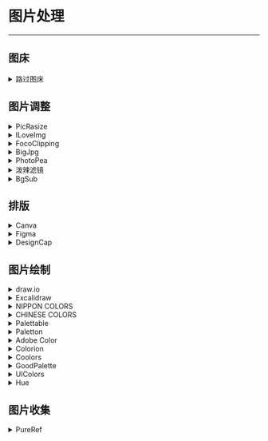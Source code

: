 # 图片处理

---

## 图床

<div class="grid">
    <div><details><summary>路过图床</summary><p>免费且开箱即用的图床。<br/><a href="https://imgtu.com/" target="_blank" role="button" class="outline">访问网站</a></p></details></div>
    <div> </div>
    <div> </div>
</div>

## 图片调整

<div class="grid">
    <div><details><summary>PicRasize</summary><p>免费的且开箱即用的图片尺寸调整工具。<br/><a href="https://picresize.com/cn" target="_blank" role="button" class="outline">访问网站</a></p></details></div>
    <div><details><summary>ILoveImg</summary><p>免费且开箱即用的可批量编辑图片的工具。<br/><a href="https://www.iloveimg.com/zh-cn" target="_blank" role="button" class="outline">访问网站</a></p></details></div>
    <div><details><summary>FocoClipping</summary><p>免费且开箱即用的在线AI抠图/去背景工具。<br/><a href="https://www.fococlipping.com/" target="_blank" role="button" class="outline">访问网站</a></p></details></div>
</div>
<div class="grid">
    <div><details><summary>BigJpg</summary><p>一款免费的AI图片放大工具。<br/><a href="https://bigjpg.com/" target="_blank" role="button" class="outline">访问网站</a></p></details></div>
    <div><details><summary>PhotoPea</summary><p>一个在线版PS，有笔刷有图层，可以开PSD档<br/><a href="https://www.photopea.com/" target="_blank" role="button" class="outline">访问网站</a></p></details></div> 
    <div><details><summary>泼辣滤镜</summary><p>一个给照片加滤镜的网站（好像有的滤镜要付费？）<br/><a href="https://photoeditor.polarr.co/" target="_blank" role="button" class="outline">访问网站</a></p></details></div> 
</div>
<div class="grid">
    <div><details><summary>BgSub</summary><p>一个最高 4096×4096 分辨率、无数据上传，免费的去背景、换背景、抠图工具<br/><a href="https://bgsub.cn/" target="_blank" role="button" class="outline">访问网站（国内）</a><br/><a href="https://bgsub.com/" target="_blank" role="button" class="outline">访问网站（国际）</a></p></details></div>
    <div> </div>
    <div> </div>
</div>

## 排版

<div class="grid">
    <div><details><summary>Canva</summary><p>一个排版网站，啥都可以排，无水印，PPT（只能下载PDF文件），模板丰富，上手容易。<br/><a href="https://www.canva.com/zh_cn/" target="_blank" role="button" class="outline">访问网站</a></p></details></div>
    <div><details><summary>Figma</summary><p>一个设计网站，功能很强大<br/><a href="https://www.figma.com/" target="_blank" role="button" class="outline">访问网站</a></p></details></div>
    <div><details><summary>DesignCap</summary><p>另一个平面设计网站<br/><a href="https://www.designcap.com/" target="_blank" role="button" class="outline">访问网站</a></p></details></div>
</div>

## 图片绘制

<div class="grid">
    <div><details><summary>draw.io</summary><p>开源、免费、可离线、有客户端的流程图等图的绘制网站。<br/><a href="https://app.diagrams.net/" target="_blank" role="button" class="outline">访问网站</a></p></details></div>
    <div><details><summary>Excalidraw</summary><p>一款开源虚拟白板工具，用于勾画手绘风格的图画，拥有海量的第三方图形素材库，支持多人协作、从 Excel 粘贴表格、快捷键等功能。<br/><a href="https://excalidraw.com/" target="_blank" role="button" class="outline">访问网站</a></p></details></div>
    <div><details><summary>NIPPON COLORS</summary><p>很多好看的颜色精选，可以在左边逛主题色，把鼠标移到RGB那一区会跳出「#OOOOOO」的六色码，复制下来就可以到处贴颜色<br/><a href="https://nipponcolors.com/" target="_blank" role="button" class="outline">访问网站</a></p></details></div>
</div>
<div class="grid">
    <div><details><summary>CHINESE COLORS</summary><p>中国传统色，操作方法和日本传统色差不多，也有一个排版不同但内容相同的仿制版<br/><a href="http://zhongguose.com/" target="_blank" role="button" class="outline">访问网站</a><br/><a href="https://coolfishstudio.github.io/cfs-color/" target="_blank" role="button" class="outline">仿制版</a></p></details></div>
    <div><details><summary>Palettable</summary><p>一个可以自动配色的网站<br/><a href="https://www.palettable.io/" target="_blank" role="button" class="outline">访问网站</a></p></details></div>
    <div><details><summary>Paletton</summary><p>也是一个自动配色网站，操作方式更加专业<br/><a href="https://paletton.com/" target="_blank" role="button" class="outline">访问网站</a></p></details></div>
</div>
<div class="grid">
    <div><details><summary>Adobe Color</summary><p>Adobe出的配色网站<br/><a href="https://color.adobe.com/zh/create/color-wheel/" target="_blank" role="button" class="outline">访问网站</a></p></details></div>
    <div><details><summary>Colorion</summary><p>一个好看的配色网站<br/><a href="https://www.colorion.co/" target="_blank" role="button" class="outline">访问网站</a></p></details></div>
    <div><details><summary>Coolors</summary><p>一个可以通过敲击空格配色的网站，也可以对配色进行细微调整以及从图片中提取配色方案<br/><a href="https://coolors.co/" target="_blank" role="button" class="outline">访问网站</a></p></details></div>
</div>
<div class="grid">
    <div><details><summary>GoodPalette</summary><p>一个配色工具，很直观的预览样式非常方便，这个网站是可以配一些对比色，并不止是同色系的配色工具。<br/><a href="https://goodpalette.io/" target="_blank" role="button" class="outline">访问网站</a></p></details></div>
    <div><details><summary>UIColors</summary><p>一个同色系自动生成配色的网站，看起来非常和谐<br/><a href="https://uicolors.app/create" target="_blank" role="button" class="outline">访问网站</a></p></details></div>
    <div><details><summary>Hue</summary><p>一个开源的颜色工具箱<br/><a href="https://hue.tools/" target="_blank" role="button" class="outline">访问网站</a><br/><a href="https://github.com/pabueco/hue.tools" target="_blank" role="button" class="outline">查看源码</a></p></details></div>
</div>

## 图片收集

<div class="grid">
    <div><details><summary>PureRef</summary><p>这个用来放参考的剪贴板真的挺好用的……直接复制黏贴进来就行还支持放大缩小翻转和旋转等等<br/>可能会有人以为是收费的，其实在下载页面选custom amount填0就可以免费下载了<br/><a href="https://www.pureref.com/" target="_blank" role="button" class="outline">访问网站</a></p></details></div>
    <div> </div>
    <div> </div>
</div>